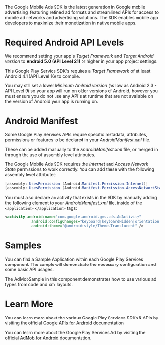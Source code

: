 The Google Mobile Ads SDK is the latest generation in Google mobile advertising, featuring refined ad formats and streamlined APIs for access to mobile ad networks and advertising solutions. The SDK enables mobile app developers to maximize their monetization in native mobile apps.

Required Android API Levels
===========================

We recommend setting your app's *Target Framework* and *Target Android version* to **Android 5.0 (API Level 21)** or higher in your app project settings.

This Google Play Service SDK's requires a *Target Framework* of at least Android 4.1 (API Level 16) to compile.

You may still set a lower *Minimum Android version* (as low as Android 2.3 - API Level 9) so your app will run on older versions of Android, however you must ensure you do not use any API's at runtime that are not available on the version of Android your app is running on.


Android Manifest 
================

Some Google Play Services APIs require specific metadata, attributes, permissions or features to be declared in your *AndroidManifest.xml* file.

These can be added manually to the *AndroidManifest.xml* file, or merged in through the use of assembly level attributes.


The Google Mobile Ads SDK requires the *Internet* and *Access Network State* permissions to work correctly.  You can add these with the following assembly level attributes:

```csharp
[assembly: UsesPermission (Android.Manifest.Permission.Internet)]
[assembly: UsesPermission (Android.Manifest.Permission.AccessNetworkState)]
```

You must also declare an activity that exists in the SDK by manually adding the following element to your *AndroidManifest.xml* file, inside of the `<application>` `</application>` tags:

```xml
<activity android:name="com.google.android.gms.ads.AdActivity"
            android:configChanges="keyboard|keyboardHidden|orientation|screenLayout|uiMode|screenSize|smallestScreenSize"
            android:theme="@android:style/Theme.Translucent" />
```





Samples
=======

You can find a Sample Application within each Google Play Services component.  The sample will demonstrate the necessary configuration and some basic API usages.



The AdMobSample in this component demonstrates how to use various ad types from code and xml layouts.




Learn More
==========

You can learn more about the various Google Play Services SDKs & APIs by visiting the official [Google APIs for Android][3] documentation


You can learn more about the Google Play Services Ad by visiting the official [AdMob for Android](https://developers.google.com/admob/android/quick-start) documentation.



[1]: https://console.developers.google.com/ "Google Developers Console"
[2]: https://developer.xamarin.com/guides/android/deployment,_testing,_and_metrics/MD5_SHA1/ "Finding your SHA-1 Fingerprints"
[3]: https://developers.google.com/android/ "Google APIs for Android"
[4]: https://firebase.google.com/console/ "Firebase Developer Console"
[5]: https://firebase.google.com/ "Firebase"
